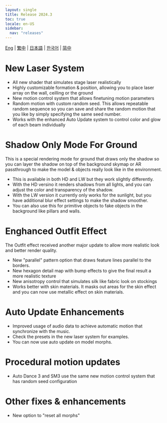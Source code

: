 ```yaml
---
layout: single
title: Release 2024.3
toc: true
locale: en-US
sidebar:
  nav: "releases"
---
```

[Eng](/dancexr/releases/2024.3) | [繁中](/tw/dancexr/releases/2024.3) | [日本語](/jp/dancexr/releases/2024.3) | [한국어](/kr/dancexr/releases/2024.3) | [简中](/zh/dancexr/releases/2024.3)


# New Laser System
* All new shader that simulates stage laser realistically
* Highly customizable formation & position, allowing you to place laser array on the wall, ceilling or the ground
* New motion control system that allows finetuning motion parameters
* Random motion with custom random seed. This allows repeatable random sequence so you can save and share the random motion that you like by simply specifying the same seed number.
* Works with the enhanced Auto Update system to control color and glow of each beam individually

# Shadow Only Mode For Ground
This is a special rendering mode for ground that draws only the shadow so you can layer the shadow on top of the background skymap or AR passthrough to make the model & objects really look like in the environment.
* This is available in both HD and LW but they work slightly differently. 
* With the HD versino it renders shadows from all lights, and you can adjust the color and transparency of the shadow.
* With the LW version it currently only works for the sunlight, but you have additional blur effect settings to make the shadow smoother.
* You can also use this for primitive objects to fake objects in the background like pillars and walls.

# Enghanced Outfit Effect
The Outfit effect received another major update to allow more realistic look and better render quality.
* New "parallel" pattern option that draws feature lines parallel to the borders.
* New hexagon detail map with bump effects to give the final result a more realistic texture
* New anisotropy control that simulates silk like fabric look on stockings
* Works better with skin materials. It masks out areas for the skin effect and you can now use metallic effect on skin materials.

# Auto Update Enhancements
* Improved usage of audio data to achieve automatic motion that synchronize with the music.
* Check the presets in the new laser system for examples.
* You can now use auto update on model morphs.

# Procedural motion updates
* Auto Dance 3 and SM3 use the same new motion control system that has random seed configuration

# Other fixes & enhancements
* New option to "reset all morphs"
